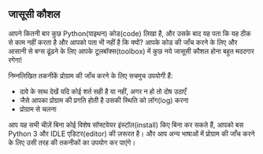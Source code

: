 ## जासूसी कौशल

आपने कितनी बार कुछ Python(पाइथन) कोड(code) लिखा है, और उसके बाद यह पता कि यह ठीक से काम नहीं करता है और आपको पता भी नहीं है कि क्यों? आपके कोड की जाँच करने के लिए और आसानी से बग्स ढूंढने के लिए आपके टूलबॉक्स(toolbox) में कुछ नये जासूसी कौशल होना बहुत मददगार रगेगा!

निम्नलिखित तकनीकें प्रोग्राम की जाँच करने के लिए सचमुच उपयोगी हैं:

- दावे के साथ देखें यदि कोई शर्त सही है या नहीं, अगर न हो तो दोष उठाएँ
- जैसे आपका प्रोग्राम की प्रगति होती है उसकी स्थिति को लॉग(log) करना
- प्रोग्राम से चलना

आप यह सभी चीज़ें बिना कोई विशेष सॉफ्टवेयर इंस्टॉल(install) किए बिना कर सकते हैं, आपको बस Python 3 और IDLE एडिटर(editor) की ज़रूरत है। और आप अन्य भाषाओं में प्रोग्राम की जाँच करने के लिए उसी तरह की तकनीकों का उपयोग कर पाएंगे।

